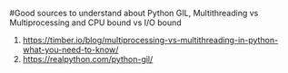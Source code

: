 #Good sources to understand about Python GIL, Multithreading vs Multiprocessing and  CPU bound vs I/O bound
1. https://timber.io/blog/multiprocessing-vs-multithreading-in-python-what-you-need-to-know/
2. https://realpython.com/python-gil/

